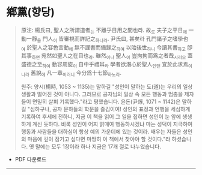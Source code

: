 # 鄕黨(향당)

> 原注: 楊氏曰, 聖人之所謂道者<sub>는</sub> 不離乎日用之間也라. 故<sub>로</sub> 夫子之平日<sub>에</sub> 一動一靜<sub>을</sub> 門人<sub>이</sub> 皆審視而詳記之<sub>하니라</sub>. 尹氏曰, 甚矣라 孔門諸子之嗜學也<sub>여</sub> 於聖人之容色言動<sub>에</sub> 無不謹書而備錄之<sub>하여</sub> 以貽後世<sub>하니</sub> 今讀其書<sub>하고</sub> 卽其事<sub>하면</sub> 宛然如聖人之在目也<sub>라</sub>. 雖然<sub>이나</sub> 聖人<sub>이</sub> 豈拘拘而爲之者哉<sub>시리오</sub> 蓋盛德之至<sub>하여</sub> 動容周旋<sub>이</sub> 自中乎禮耳<sub>라</sub> 學者欲潛心於聖人<sub>인댄</sub> 宜於此求焉<sub>이니라</sub> 舊說<sub>에</sub> 凡一章<sub>이러니</sub> 今分爲十七節<sub>하노라</sub>.
> 
> 원주: 양시(楊時, 1053 ~ 1135)는 말하길 "성인이 말하는 도(道)는 우리의 일상생활과 떨어진 것이 아니다. 그러므로 공자님의 일상 속 모든 행동과 멈춤을 제자들이 면밀히 살펴 기록했다."라고 평했습니다. 윤돈(尹焞, 1071 ~ 1142)은 말하길 "심하구나, 공자 문하들의 학문을 즐김이여! 성인의 표정과 언행을 세심하게 기록하여 후세에 전하니, 지금 이 책을 읽어 그 일을 접하면 성인이 눈 앞에 생생하게 계신 듯하다. 비록 성인이 어찌 얽매여 행동하시겠냐 마는 성덕이 지극하여 행동과 사람들을 대하심이 항상 예의 가운데에 있는 것이라. 배우는 자들은 성인의 마음에 깊이 잠기고 싶다면 마땅히 이 책에서 찾아야 할 것이다."라 하셨습니다. 옛 말에는 모두 1장이라 하나 지금은 17개 절로 나누었습니다.

* PDF 다운로드

---

